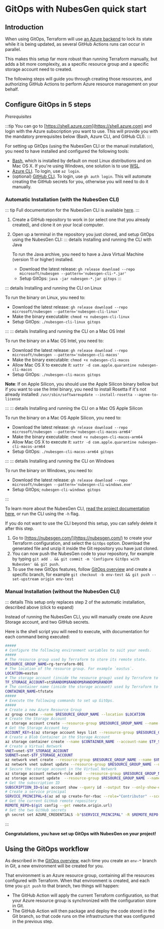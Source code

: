 # GitOps with NubesGen quick start

## Introduction

When using GitOps, Terraform will use [an Azure backend](https://www.terraform.io/docs/language/settings/backends/azurerm.html) to lock its state while it is being updated, as several GitHub Actions runs can occur in parallel.

This makes this setup far more robust than running Terraform manually, but adds a bit more complexity, as a specific resource group and a specific storage account need to created.

The following steps will guide you through creating those resources, and authorizing GitHub Actions to perform Azure resource management on your behalf.

## Configure GitOps in 5 steps

_Prerequisites_

:::tip
You can go to [https://shell.azure.com](https://shell.azure.com) and login with the Azure subscription you want to use. This will provide you with the 
mandatory prerequisites below (Bash, Azure CLI, and GitHub CLI).
:::

For setting up GitOps (using the NubesGen CLI or the manual installation), you need to have installed and configured the following tools:

- [Bash](https://fr.wikipedia.org/wiki/Bourne-Again_shell), which is installed by default on most Linux distributions and on Mac OS X. If you're using Windows, one solution is to use [WSL](https://aka.ms/nubesgen-install-wsl).
- [Azure CLI](https://aka.ms/nubesgen-install-az-cli). To login, use `az login`.
- (optional) [GitHub CLI](https://cli.github.com/). To login, use `gh auth login`. This will automate creating the GitHub secrets for you, otherwise you will need to do it manually.

### Automatic Installation (with the NubesGen CLI)

::: tip
Full documentation for the NubesGen CLI is available [here](/getting-started/cli/).
:::

1. Create a GitHub repository to work in (or select one that you already created), and clone it on your local computer.
1. Open up a terminal in the repository you just cloned, and setup GitOps using the NubesGen CLI:
::: details Installing and running the CLI with Java
   
   To run the Java archive, you need to have a Java Virtual Machine (version 11 or higher) installed.

   - Download the latest release: `gh release download --repo microsoft/nubesgen --pattern='nubesgen-cli-*.jar'`
   - Setup GitOps: `java -jar nubesgen-*.jar gitops`
:::

::: details Installing and running the CLI on Linux
   
   To run the binary on Linux, you need to:

   - Download the latest release: `gh release download --repo microsoft/nubesgen --pattern='nubesgen-cli-linux'`
   - Make the binary executable: `chmod +x nubesgen-cli-linux`
   - Setup GitOps: `./nubesgen-cli-linux gitops`

:::
::: details Installing and running the CLI on a Mac OS Intel

   To run the binary on a Mac OS Intel, you need to:

   - Download the latest release: `gh release download --repo microsoft/nubesgen --pattern='nubesgen-cli-macos'`
   - Make the binary executable: `chmod +x nubesgen-cli-macos`
   - Allow Mac OS X to execute it: `xattr -d com.apple.quarantine nubesgen-cli-macos`
   - Setup GitOps: `./nubesgen-cli-macos gitops`

**Note**: If on Apple Silicon, you should use the Apple Silicon binary bellow but if you want to use the Intel binary, you need to install Rosetta if it's not already installed: `/usr/sbin/softwareupdate --install-rosetta --agree-to-license`

:::
::: details Installing and running the CLI on a Mac OS Apple Silicon

   To run the binary on a Mac OS Apple Silicon, you need to:

   - Download the latest release: `gh release download --repo microsoft/nubesgen --pattern='nubesgen-cli-macos-arm64'`
   - Make the binary executable: `chmod +x nubesgen-cli-macos-arm64`
   - Allow Mac OS X to execute it: `xattr -d com.apple.quarantine nubesgen-cli-macos-arm64`
   - Setup GitOps: `./nubesgen-cli-macos-arm64 gitops`

:::
::: details Installing and running the CLI on Windows

   To run the binary on Windows, you need to:

   - Download the latest release: `gh release download --repo microsoft/nubesgen --pattern='nubesgen-cli-windows.exe'`
   - Setup GitOps; `nubesgen-cli-windows gitops`

:::

   To learn more about the NubesGen CLI, [read the project documentation here](/getting-started/cli/), or run the CLI using the `-h` flag.
   
   If you do not want to use the CLI beyond this setup, you can safely delete it after this step.
1. Go to [https://nubesgen.com/](https://nubesgen.com/) to create your Terraform configuration, and select the `GitOps` option. Download the generated file and unzip it inside the Git repository you have just cloned.
1. You can now push the NubesGen code to your repository, for example by typing `git add . && git commit -m 'Configure GitOps with NubesGen' && git push`.
1. To use the new GitOps features, follow [GitOps overview](/gitops/gitops-overview) and create a specific branch, for example
   `git checkout -b env-test && git push --set-upstream origin env-test`

### Manual Installation (without the NubesGen CLI)

::: details This setup only replaces step 2 of the automatic installation, described above (click to expand)

Instead of running the NubesGen CLI, you will manually create one Azure Storage account, and two GitHub secrets.

Here is the shell script you will need to execute, with documentation for each command being executed:

```bash
#####
# Configure the following environment variables to suit your needs.
#####
# The resource group used by Terraform to store its remote state.
RESOURCE_GROUP_NAME=rg-terraform-001
# The location of the resource group. For example `eastus`.
LOCATION=eastus
# The storage account (inside the resource group) used by Terraform to store its remote state.
TF_STORAGE_ACCOUNT=st$RANDOM$RANDOM$RANDOM$RANDOM
# The container name (inside the storage account) used by Terraform to store its remote state.
CONTAINER_NAME=tfstate
#####
# Execute the following commands to set up GitOps.
#####
# Create a new Azure Resource Group
az group create --name $RESOURCE_GROUP_NAME --location $LOCATION
# Create the Storage Account
az storage account create --resource-group $RESOURCE_GROUP_NAME --name $TF_STORAGE_ACCOUNT --sku Standard_LRS --allow-blob-public-access false --encryption-services blob
# Get the Storage Account key
ACCOUNT_KEY=$(az storage account keys list --resource-group $RESOURCE_GROUP_NAME --account-name $TF_STORAGE_ACCOUNT --query '[0].value' -o tsv)
# Create a Blob Container in the Storage Account
az storage container create --name $CONTAINER_NAME --account-name $TF_STORAGE_ACCOUNT --account-key $ACCOUNT_KEY
# Create a Virtual Network
VNET=vnet-$TF_STORAGE_ACCOUNT
SUBNET=snet-$TF_STORAGE_ACCOUNT
az network vnet create --resource-group $RESOURCE_GROUP_NAME --name $VNET --subnet-name $SUBNET
az network vnet subnet update --resource-group $RESOURCE_GROUP_NAME --name $SUBNET --vnet-name $VNET --service-endpoints "Microsoft.Storage"
# Secure the storage account in the Virtual Network
az storage account network-rule add  --resource-group $RESOURCE_GROUP_NAME --account-name $TF_STORAGE_ACCOUNT --vnet-name $VNET --subnet $SUBNET
az storage account update  --resource-group $RESOURCE_GROUP_NAME --name $TF_STORAGE_ACCOUNT --default-action Deny --bypass None
# Get the subscription ID
SUBSCRIPTION_ID=$(az account show --query id --output tsv --only-show-errors)
# Create a service principal
SERVICE_PRINCIPAL=$(az ad sp create-for-rbac --role="Contributor" --scopes="/subscriptions/$SUBSCRIPTION_ID" --sdk-auth --only-show-errors)
# Get the current GitHub remote repository
REMOTE_REPO=$(git config --get remote.origin.url)
# Set the two GitHub secrets
gh secret set AZURE_CREDENTIALS -b"$SERVICE_PRINCIPAL" -R $REMOTE_REPO && gh secret set TF_STORAGE_ACCOUNT -b"$TF_STORAGE_ACCOUNT" -R $REMOTE_REPO
```
:::

__Congratulations, you have set up GitOps with NubesGen on your project!__

## Using the GitOps workflow

As described in the [GitOps overview](/gitops/gitops-overview), each time you create an `env-*` branch in Git, a new environment will be created for you.

That environment is an Azure resource group, containing all the resources configured with Terraform. When that environment is created, and each time you `git push` to that branch, two things will happen:

- The GitHub Action will apply the current Terraform configuration, so that your Azure resource group is synchronized with the configuration store in Git.
- The GitHub Action will then package and deploy the code stored in the Git branch, so that code runs on the infrastructure that was configured in the previous step.
